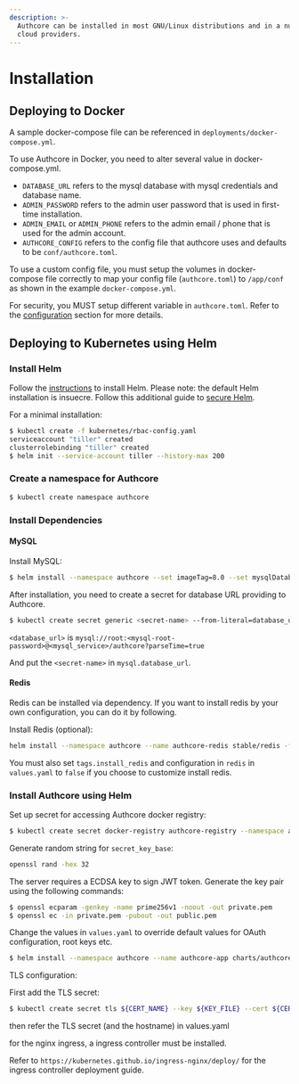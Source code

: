 ```yaml
---
description: >-
  Authcore can be installed in most GNU/Linux distributions and in a number of
  cloud providers.
---
```


# Installation

## Deploying to Docker

A sample docker-compose file can be referenced in `deployments/docker-compose.yml`.

To use Authcore in Docker, you need to alter several value in docker-compose.yml.

* `DATABASE_URL` refers to the mysql database with mysql credentials and database name.
* `ADMIN_PASSWORD` refers to the admin user password that is used in first-time installation.
* `ADMIN_EMAIL` or `ADMIN_PHONE` refers to the admin email / phone that is used for the admin account.
* `AUTHCORE_CONFIG` refers to the config file that authcore uses and defaults to be `conf/authcore.toml`.

To use a custom config file, you must setup the volumes in docker-compose file correctly to map your config file \(`authcore.toml`\) to `/app/conf` as shown in the example `docker-compose.yml`.

For security, you MUST setup different variable in `authcore.toml`. Refer to the [configuration](configuration.md) section for more details.

## Deploying to Kubernetes using Helm

### Install Helm

Follow the [instructions](https://helm.sh/docs/using_helm/#installing-helm) to install Helm. Please note: the default Helm installation is insuecre. Follow this additional guide to [secure Helm](https://docs.helm.sh/using_helm/#securing-your-helm-installation).

For a minimal installation:

```bash
$ kubectl create -f kubernetes/rbac-config.yaml
serviceaccount "tiller" created
clusterrolebinding "tiller" created
$ helm init --service-account tiller --history-max 200
```

### Create a namespace for Authcore

```bash
$ kubectl create namespace authcore
```

### Install Dependencies

#### MySQL

Install MySQL:

```bash
$ helm install --namespace authcore --set imageTag=8.0 --set mysqlDatabase=authcore --name authcore-mysql stable/mysql
```

After installation, you need to create a secret for database URL providing to Authcore.

```bash
$ kubectl create secret generic <secret-name> --from-literal=database_url=<database_url> --namespace authcore
```

 `<database_url>` is `mysql://root:<mysql-root-password>@<mysql_service>/authcore?parseTime=true`

And put the `<secret-name>` in `mysql.database_url`.

#### Redis

Redis can be installed via dependency. If you want to install redis by your own configuration, you can do it by following.

Install Redis \(optional\):

```bash
helm install --namespace authcore --name authcore-redis stable/redis -f values.yaml
```

You must also set `tags.install_redis` and configuration in `redis` in `values.yaml` to `false` if you choose to customize install redis.

### Install Authcore using Helm

Set up secret for accessing Authcore docker registry:

```bash
$ kubectl create secret docker-registry authcore-registry --namespace authcore --docker-server=registry.gitlab.com --docker-username=<deploy-token-username> --docker-password=<deploy-token-password> --docker-email=<email>
```

Generate random string for `secret_key_base`:

```bash
openssl rand -hex 32
```

The server requires a ECDSA key to sign JWT token. Generate the key pair using the following commands:

```bash
$ openssl ecparam -genkey -name prime256v1 -noout -out private.pem
$ openssl ec -in private.pem -pubout -out public.pem
```

Change the values in `values.yaml` to override default values for OAuth configuration, root keys etc.

```bash
$ helm install --namespace authcore --name authcore-app charts/authcore -f values.yaml
```

TLS configuration:

First add the TLS secret:

```bash
$ kubectl create secret tls ${CERT_NAME} --key ${KEY_FILE} --cert ${CERT_FILE}
```

then refer the TLS secret \(and the hostname\) in values.yaml

for the nginx ingress, a ingress controller must be installed.

Refer to `https://kubernetes.github.io/ingress-nginx/deploy/` for the ingress controller deployment guide.

